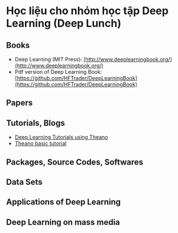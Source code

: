 # Học liệu cho nhóm học tập Deep Learning (Deep Lunch)

## Books

- Deep Learning (MIT Press): [http://www.deeplearningbook.org/](http://www.deeplearningbook.org/)
- Pdf version of Deep Learning Book: [https://github.com/HFTrader/DeepLearningBook](https://github.com/HFTrader/DeepLearningBook)

## Papers

## Tutorials, Blogs

- [Deep Learning Tutorials using Theano](http://deeplearning.net/tutorial)
- [Theano basic tutorial](http://deeplearning.net/software/theano/tutorial)

## Packages, Source Codes, Softwares

## Data Sets

## Applications of Deep Learning

## Deep Learning on mass media




